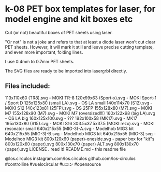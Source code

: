 # k-08 PET box templates for laser, for model engine and kit boxes etc

Cut (or not) beautiful boxes of PET sheets using laser.

"Or not" is not a joke and refers to that at least a diode laser won't cut clear PET sheets. However, it will mark it still and leave precise cutting template, and even more important, folding lines.

I use 0.4mm to 0.7mm PET sheets.

The SVG files are ready to be imported into lasergrbl directly.

## Files included:

113x110x60 (TR8).svg - MOKI TR-8
120x99x63 (Sport-x).svg - MOKI Sport-1 / Sport D
125x125x80 (small LA).svg - OS LA small
140x114x70 (S12).svg - MOKI S12
140x123x81 (25FP).svg - OS 25FP
155x128x80 (M7).svg - MOKI M7
155x128x90 (M7).svg - MOKI M7 (oversized!!!)
160x122x98 (big LA).svg - OS LA big
160x125x100.svg - ???
192x100x58 (MK17).svg - MK17
195x130x80 (S15).svg - MOKI S16
303.5x37.5x37.5 (MOKI rezo).svg - MOKI resonator small
640x215x55 (MIG-3)-A.svg - Modelhob MIG3 kit
640x215x55 (MIG-3)-B.svg - Modelhob MIG3 kit
640x215x55 (MIG-3).svg - Modelhob MIG3 kit
800x120x60 (paper)-oneside.svg - paper box for "kit"s
800x120x60 (paper).svg
800x130x70 (paper) ALT.svg
800x130x70 (paper).svg
LICENSE . read it!
README.md - this readme file

@los.circulos
instagram.com/los.circulos
github.com/los-circulos
#controlline #vuelocircular #uコン #opensource
